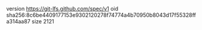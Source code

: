 version https://git-lfs.github.com/spec/v1
oid sha256:8c6be4409177153e9302120278f74774a4b70950b8043d17f55328ffa314aa87
size 2121

